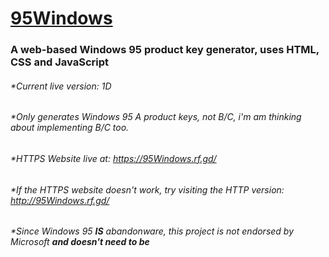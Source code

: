 # [95Windows](https://95Windows.rf.gd/)
### A web-based Windows 95 product key generator, uses HTML, CSS and JavaScript
###### *Current live version: 1D
###### *Only generates Windows 95 A product keys, not B/C, i'm am thinking about implementing B/C too.
###### *HTTPS Website live at: https://95Windows.rf.gd/
###### *If the HTTPS website doesn't work, try visiting the HTTP version: http://95Windows.rf.gd/
###### *Since Windows 95 ****IS**** abandonware, this project is not endorsed by Microsoft **and doesn't need to be**
